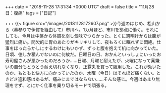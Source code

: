 
+++
date = "2018-11-28 17:31:34 +0000 UTC"
draft = false
title = "11月28日：腹痛"
tags = ["日記"]

+++
{{< figure src="/images/20181128172607.png"  >}}今週のはじめ、松山から（墓参りで伊賀を経由して）市川へ。1カ月ほど、市川を拠点に働く。それにしても、今月は中盤から体調を崩し気味でつらかった。とくに週明けからは腹が猛烈に痛い。間欠的に胃のあたりがキリキリして、夜もろくに眠れずに悶絶。仕事をほったらかしにするわけにもいかず、ずっと腹を抱えて机に向かっていた。日頃、徳しか積んでないのに何故だ。日曜日の日、おかんといっしょにいったお寿司屋さんが悪かったのだろうか……日曜、月曜と耐えたが、火曜になって薬嫌いの自分もとうとう耐え切れなくなり、正露丸を買って服用した。これが効いたのか、もともと快方に向かっていたのか、水曜（今日）はそれほど痛くない。ときどき違和感はあるが、痛みにまではならない……そんな感じ。今週はあまり無理をせず、とにかく仕事を乗り切るモードで頑張る。


